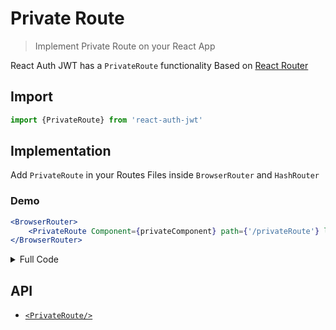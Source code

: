 # Private Route

> Implement Private Route on your React App

React Auth JWT has a `PrivateRoute` functionality Based on [React Router](https://reactrouter.com/)

## Import

```js
import {PrivateRoute} from 'react-auth-jwt'
```

## Implementation

Add `PrivateRoute` in your Routes Files inside `BrowserRouter` and `HashRouter`

### Demo

```jsx
<BrowserRouter>
    <PrivateRoute Component={privateComponent} path={'/privateRoute'} loginPath={'/loginPath'} exact/>
</BrowserRouter>
```

<details>
    <summary>Full Code</summary>
    <br>


```jsx
import React from "react"
import {BrowserRouter, Route} from "react-router-dom"
import { PrivateRoute } from 'react-auth-jwt'

const Routes = () => {
    return (
        <BrowserRouter>
            <Route component={LoginComponent} path={'/login'} exact/>
            <PrivateRoute Component={privateComponent} path={'/privateRoute'} loginPath={'/loginPath'} exact/>
        </BrowserRouter>
    )
}
```
</details>

## API
- [`<PrivateRoute/>`](/api)
